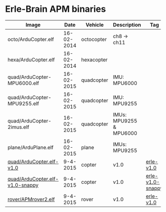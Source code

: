 Erle-Brain APM binaries
==========

| Image | Date | Vehicle | Description | Tag |
| ----------|--------|-------|------| ----- |
|octo/ArduCopter.elf| 16-02-2014 |octocopter| ch8 -> ch11| |
|hexa/ArduCopter.elf| 16-02-2014 |hexacopter| | |
|quad/ArduCopter-MPU6000.elf| 16-02-2015|quadcopter|IMU: MPU6000| |
|quad/ArduCopter-MPU9255.elf| 16-02-2015|quadcopter|IMU: MPU9255| |
|quad/ArduCopter-2imus.elf| 16-02-2015|quadcopter|IMUs: MPU9255 & MPU6000 | |
|plane/ArduPlane.elf| 16-02-2015|plane|IMUs: MPU9255 | |
|[quad/ArduCopter.elf-v1.0](https://github.com/erlerobot/ardupilot-binaries/raw/master/quad/ArduCopter.elf-v1.0) | 9-4-2015 | copter | v1.0 | [erle-v1.0](https://github.com/erlerobot/ardupilot/tree/erle-v1.0) |
|[quad/ArduCopter.elf-v1.0-snappy](https://github.com/erlerobot/ardupilot-binaries/raw/master/quad/ArduCopter.elf-v1.0-snappy) | 9-4-2015 | copter | v1.0 | [erle-v1.0-snappy](https://github.com/erlerobot/ardupilot/tree/erle-v1.0-snappy) |
|[rover/APMrover2.elf](https://github.com/erlerobot/ardupilot-binaries/raw/master/rover/APMrover2.elf) | 9-4-2015 | rover | v1.0 | [erle-v1.0](https://github.com/erlerobot/ardupilot/tree/erle-v1.0) |

